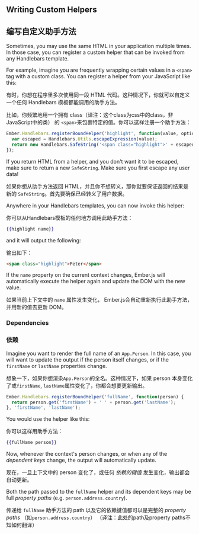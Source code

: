 ## Writing Custom Helpers

## 编写自定义助手方法

Sometimes, you may use the same HTML in your application multiple times. In those case, you can register a custom helper that can be invoked from any Handlebars template.

For example, imagine you are frequently wrapping certain values in a `<span>` tag with a custom class. You can register a helper from your JavaScript like this:

有时，你想在程序里多次使用同一段 HTML 代码。这种情况下，你就可以自定义一个任何 Handlebars 模板都能调用的助手方法。

比如，你频繁地用一个拥有 class（译注：这个class为css中的class，非JavaScript中的类） 的 `<span>`来包裹特定的值。你可以这样注册一个助手方法：

```javascript
Ember.Handlebars.registerBoundHelper('highlight', function(value, options) {
  var escaped = Handlebars.Utils.escapeExpression(value);
  return new Handlebars.SafeString('<span class="highlight">' + escaped + '</span>');
});
```

If you return HTML from a helper, and you don't want it to be escaped,
make sure to return a new `SafeString`. Make sure you first escape any
user data!

如果你想从助手方法返回 HTML，并且你不想转义，那你就要保证返回的结果是新的 `SafeString`。首先要确保已经转义了用户数据。

Anywhere in your Handlebars templates, you can now invoke this helper:

你可以从Handlebars模板的任何地方调用此助手方法：

```handlebars
{{highlight name}}
```

and it will output the following:

输出如下：

```html
<span class="highlight">Peter</span>
```

If the `name` property on the current context changes, Ember.js will
automatically execute the helper again and update the DOM with the new
value.

如果当前上下文中的 `name` 属性发生变化， Ember.js会自动重新执行此助手方法，并用新的值去更新 DOM。

### Dependencies

### 依赖

Imagine you want to render the full name of an `App.Person`. In this
case, you will want to update the output if the person itself changes,
or if the `firstName` or `lastName` properties change.

想象一下，如果你想渲染`App.Person`的全名。这种情况下，如果 person 本身变化了或`firstName`, `lastName`属性变化了，你都会想要更新输出。

```js
Ember.Handlebars.registerBoundHelper('fullName', function(person) {
  return person.get('firstName') + ' ' + person.get('lastName');
}, 'firstName', 'lastName');
```

You would use the helper like this:

你可以这样用助手方法：

```handlebars
{{fullName person}}
```

Now, whenever the context's person changes, or when any of the
_dependent keys_ change, the output will automatically update.

现在，一旦上下文中的 person 变化了，或任何 _依赖的键值_ 发生变化，输出都会自动更新。

Both the path passed to the `fullName` helper and its dependent keys may
be full _property paths_ (e.g. `person.address.country`).

传递给 `fullName` 助手方法的 path 以及它的依赖键值都可以是完整的 _property paths_ （如`person.address.country`）
（译注：此处的path及property paths不知如何翻译）